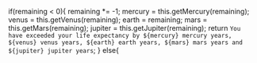    if(remaining < 0){
      remaining *= -1;
      mercury = this.getMercury(remaining);
      venus = this.getVenus(remaining);
      earth = remaining;
      mars = this.getMars(remaining);
      jupiter = this.getJupiter(remaining);
      return `You have exceeded your life expectancy by ${mercury} mercury years, ${venus} venus years, ${earth} earth years, ${mars} mars years and ${jupiter} jupiter years`;
    } else{
